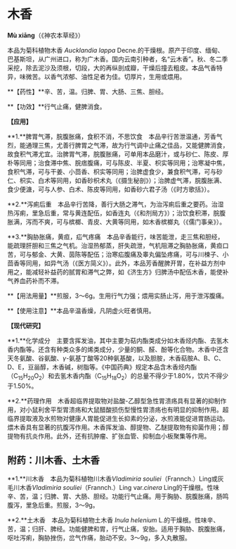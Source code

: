 # 木香

**Mù xiāng**（《神农本草经》）

本品为菊科植物木香 *Aucklandia lappa* Decne.的干燥根。原产于印度、缅甸、巴基斯坦，从广州进口，称为广木香。国内云南引种者，名“云木香”。秋、冬二季采挖，除去泥沙及须根，切段，大的再纵剖成瓣，干燥后撞去粗皮。本品气香特异，味微苦。以香气浓郁、油性足者为佳。切厚片，生用或煨用。

**【药性】**辛、苦，温。归脾、胃、大肠、三焦、胆经。

**【功效】**行气止痛，健脾消食。

**【应用】**

**1.**脾胃气滞，脘腹胀痛，食积不消，不思饮食　本品辛行苦泄温通，芳香气烈，能通理三焦，尤善行脾胃之气滞，故为行气调中止痛之佳品，又能健脾消食，故食积气滞尤宜。治脾胃气滞，脘腹胀痛，可单用本品磨汁，或与砂仁、陈皮、厚朴等同用；治食滞中焦、脘痞腹痛，可与陈皮、半夏、枳实等同用；治寒凝中焦，食积气滞，可与干姜、小茴香、枳实等同用；治脾虚食少，兼食积气滞，可与砂仁、枳实、白术等同用，如香砂枳术丸（《摄生秘剖》）；治脾虚气滞，脘腹胀满、食少便溏，可与人参、白术、陈皮等同用，如香砂六君子汤（《时方歌括》）。

**2.**泻痢后重　本品辛行苦降，善行大肠之滞气，为治泻痢后重之要药。治湿热泻痢，里急后重，常与黄连配伍，如香连丸（《和剂局方》）；治饮食积滞，脘腹胀满，泻而不爽，可与槟榔、青皮、大黄等同用，如木香槟榔丸（《儒门事亲》）。

**3.**胸胁胀痛，黄疸，疝气疼痛　本品辛香能行，味苦能泄，走三焦和胆经，能疏理肝胆和三焦之气机。治湿热郁蒸，肝失疏泄，气机阻滞之胸胁胀痛，黄疸口苦，可与郁金、大黄、茵陈等配伍；治寒疝腹痛及睾丸偏坠疼痛，可与川楝子、小茴香等同用，如异气汤（《医方简义》）。此外，本品芳香醒脾开胃，在补益方剂中用之，能减轻补益药的腻胃和滞气之弊，如《济生方》归脾汤中配伍木香，能使补气养血药补而不滞。

**【用法用量】**煎服，3～6g。生用行气力强；煨用实肠止泻，用于泄泻腹痛。

**【使用注意】**本品辛温香燥，凡阴虚火旺者慎用。

**【现代研究】**

**1.**化学成分　主要含挥发油，其中主要为萜内酯类成分如木香烃内酯、去氢木香内酯等。还含有种类众多的烯类成分，少量的酮、醛、酚等化合物。木香中还含天冬氨酸、谷氨酸、*γ*-氨基丁酸等20种氨基酸，以及胆胺，木香萜胺A、B、C、D、E，豆甾醇，木香碱，树脂等。《中国药典》规定本品含木香烃内酯（C<sub>15</sub>H<sub>20</sub>O<sub>2</sub>）和去氢木香内酯（C<sub>15</sub>H<sub>18</sub>O<sub>2</sub>）的总量不得少于1.80%，饮片不得少于1.50%。

**2.**药理作用　木香超临界提取物对盐酸-乙醇型急性胃溃疡具有显著的抑制作用，对小鼠利舍平型胃溃疡和大鼠醋酸损伤型慢性胃溃疡也有明显的抑制作用。超临界提取液及水煎物对健康人胃能促进生长抑素的分泌，水煎液能促进胃肠运动。煨木香具有显著的抗腹泻作用。木香挥发油、醇提物、乙醚提取物有抑菌作用；醇提物有抗炎作用。此外，还有抗肿瘤、扩张血管、抑制血小板聚集等作用。

## 附药：川木香、土木香

**1.**川木香　本品为菊科植物川木香*Vladimiria souliei*（Frannch.）Ling或灰毛川木香*Vladimiria souliei*（Frannch.）Ling var.*cinera* Ling的干燥根。性味辛、苦，温；归脾、胃、大肠、胆经。功能行气止痛。用于胸胁、脘腹胀痛，肠鸣腹泻，里急后重。煎服，3～9g。

**2.**土木香　本品为菊科植物土木香 *Inula helenium* L.的干燥根。性味辛、苦，温；归肝、脾经。功能健脾和胃，行气止痛，安胎。适用于胸胁、脘腹胀痛，呕吐泻痢，胸胁挫伤，岔气作痛，胎动不安。3～9g，多入丸散服。